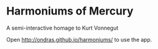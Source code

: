 # Harmoniums of Mercury
A semi-interactive homage to Kurt Vonnegut

Open http://ondras.github.io/harmoniums/ to use the app.
